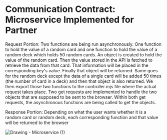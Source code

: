# Communication Contract: Microservice Implemented for Partner
Request Portion: Two functions are being run asynchronously. One function to hold the value of a random card and one function to hold the value of a random deck which holds 50 random cards. An object is created to hold the value of the random card. Then the value stored in the API is fetched to retrieve the data from that card. That information will be placed in the corresponding key's value. Finally that object will be returned. Same goes for the random deck except the data of a single card will be added 50 times (the number of card in a deck) and then that object is also returned. We then export those two functions to the controller.mjs file where the actual request takes place. Two get requests are implemented to handle the two objects that are supposed to be sent to the browser. Within both get requests, the asynchronous functions are being called to get the objects.

Response Portion: Depending on what the user wants whether it is a random card or random deck, each corresponding function and that value will be returned to the browser


![Drawing - Microservice (1)](https://user-images.githubusercontent.com/103273940/218556646-6aca7312-359a-4d27-89e4-42ece98b2b42.jpg)

